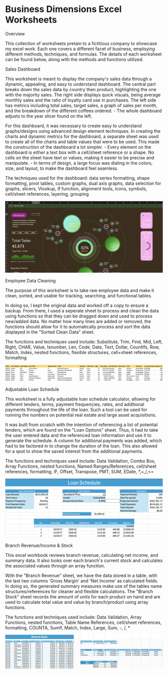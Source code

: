 # Business Dimensions Excel Worksheets

Overview 

This collection of worksheets pretain to a fictitious company to showcase my excel work. Each one covers a different facet of business, employing different methods, techniques, and formulas. The details of each worksheet can be found below, along with the methods and functions utilized.

Sales Dashboard

This worksheet is meant to display the company's sales data through a dynamic, appealing, and easy to understand dashboard. The central part breaks down the sales data by country then product, highlighting the one with the majority sales. The right side displays quick visuals, being average monthly sales and the ratio of loyalty card use in purchases. The left side has metrics including total sales, target sales, a graph of sales per month, and the breakdown of the different coffees ordered. - The whole dashboard adjusts to the year slicer found on the left. 

For this dashboard, it was necessary to create easy to understand graphs/designs using advanced design element techniques. In creating the charts and dynamic metrics for the dashboard, a separate sheet was used to create all of the charts and table values that were to be used. This made the construction of the dashboard a lot simpler. - Every element on the dashboard is either a text box with a cell/sheet reference or a shape. No cells on the sheet have text or values, making it easier to be precise and manipulate. - In terms of design, a large focus was dialing in the colors, size, and layout, to make the dashboard feel seamless. 

The techniques used for the dashboard: data series formatting, shape formatting, pivot tables, custom graphs, dual axis graphs, data selection for graphs, slicers, Vlookup, If function, alignment tools, icons, symbols, cell/sheet references, layering, grouping

<img src="DashboardSC.png" alt="Dasboard Screenshot">

Employee Data Cleaning

The purpose of this worksheet is to take raw employee data and make it clean, sorted, and usable for tracking, searching, and functional tables.

In doing so, I kept the original data and worked off a copy to ensure a backup. From there, I used a seperate sheet to process and clean the data using functions so that they can be dragged down and used to process new/added data. No matter how many lines are added or removed, the functions should allow for it to automatically process and sort the data displayed in the "Sorted Clean Data" sheet.

The functions and techniques used include: Substitute, Trim, Find, Mid, Left, Right, CHAR, Value, Isnumber, Len, Code, Date, Text, Dollar, CountIfs, Row, Match, Index, nested functions, flexible structures, cell+sheet references, formatting 

<img src="CleanDataSC.png" alt="Clean Data Screenshot">

Adjustable Loan Schedule

This worksheet is a fully adjustable loan schedule calculator, allowing for different lenders, terms, payment frequencies, rates, and additional payments throughout the life of the loan. Such a tool can be used for running the numbers on potential real estate and large asset acquisitions. 

It was built from scratch with the intention of referencing a list of potential lenders, which are found on the "Loan Options" sheet. Thus, it had to take the user entered data and the referenced loan information and use it to generate the schedule. A column for additional payments was added, which had to be factored in to change the duration of the loan. This also allowed for a spot to show the saved interest from the additional payments. 

The functions and techniques used include: Data Validation, Combo Box, Array Functions, nested functions, Named Ranges/References, cell/sheet references, formatting, IF, Offset, Transpose, PMT, SUM, EDate, *,+,/,<=

<img src="LoanScheduleSC.png" alt="Loan Schedule Screenshot">

Branch Revenue/Income & Stock

This excel workbook reviews branch revenue, calculating net income, and summary data. It also looks over each branch's current stock and calculates the associated values through an array function. 

With the "Branch Revenue" sheet, we have the data stored in a table, with the last two columns 'Gross Margin' and 'Net Income' as calculated fields. In doing so, the generated summary measures make use of the tables name structures/references for cleaner and flexible calculations. The "Branch Stock" sheet records the amount of units for each product on hand and are used to calculate total value and value by branch/product using array functions.

The functions and techniques used include: Data Validation, Array Functions, nested functions, Table Name References, cell/sheet references, formatting, COUNTA, SumIf, Match, Index, Large, Sum, -, /, *

<img src="BranchSalesSC.png" alt="Branch Sales Screenshot">


